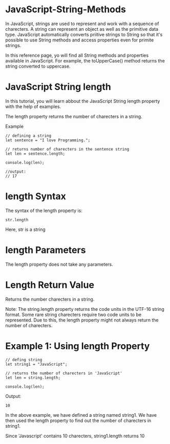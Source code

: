 # JavaScript-String-Methods
In JavaScript, strings are used to represent and work with a 
sequence of charecters. A string can represent an object as well as the primitive data type. JavaScript automatically converts priitive strings to String so that it's possible to use String methods and access properties even for primite strings.

In this reference page, yo will find all String methods and properties available in JavaScript. For example, the toUpperCase() method returns the string converted to uppercase.


# JavaScript String length
In this tutorial, you will learn abbout the JavaScript String length property with the help of examples.

The length property returns the number of charecters in a string.

Example

    // defining a string
    let sentence = "I love Programming.";

    // returns number of charecters in the sentence string
    let len = sentence.length;

    console.log(len);

    //output:
    // 17


# length Syntax
The syntax of the length property is:

    str.length

Here, str is a string


# length Parameters
The length property does not take any parameters.

# Length Return Value
Returns the number charecters in a string.

Note: The string.length property returns the code 
units in the UTF-16 string format. Some rare string
charecters require two code units to be represented. Due to this, the length property might not always return the number of charecters.

# Example 1: Using length Property

    // defing string
    let string1 = "JavaScript";

    // returns the number of charecters in 'JavaScript'
    let len = string.length;

    console.log(len);


Output:

    10

In the above example, we have defined a string named string1. We have then used the length property to find out the number of charecters in string1.

Since 'Javascript' contains 10 charecters, string1.length returns 10